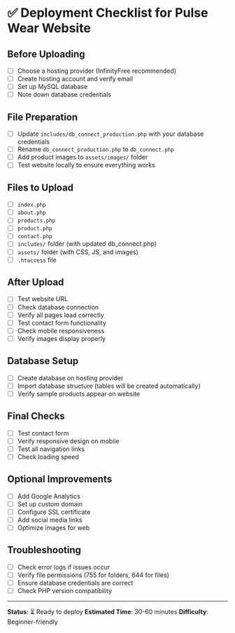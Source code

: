 # ✅ Deployment Checklist for Pulse Wear Website

## Before Uploading
- [ ] Choose a hosting provider (InfinityFree recommended)
- [ ] Create hosting account and verify email
- [ ] Set up MySQL database
- [ ] Note down database credentials

## File Preparation
- [ ] Update `includes/db_connect_production.php` with your database credentials
- [ ] Rename `db_connect_production.php` to `db_connect.php`
- [ ] Add product images to `assets/images/` folder
- [ ] Test website locally to ensure everything works

## Files to Upload
- [ ] `index.php`
- [ ] `about.php`
- [ ] `products.php`
- [ ] `product.php`
- [ ] `contact.php`
- [ ] `includes/` folder (with updated db_connect.php)
- [ ] `assets/` folder (with CSS, JS, and images)
- [ ] `.htaccess` file

## After Upload
- [ ] Test website URL
- [ ] Check database connection
- [ ] Verify all pages load correctly
- [ ] Test contact form functionality
- [ ] Check mobile responsiveness
- [ ] Verify images display properly

## Database Setup
- [ ] Create database on hosting provider
- [ ] Import database structure (tables will be created automatically)
- [ ] Verify sample products appear on website

## Final Checks
- [ ] Test contact form
- [ ] Verify responsive design on mobile
- [ ] Test all navigation links
- [ ] Check loading speed

## Optional Improvements
- [ ] Add Google Analytics
- [ ] Set up custom domain
- [ ] Configure SSL certificate
- [ ] Add social media links
- [ ] Optimize images for web

## Troubleshooting
- [ ] Check error logs if issues occur
- [ ] Verify file permissions (755 for folders, 644 for files)
- [ ] Ensure database credentials are correct
- [ ] Check PHP version compatibility

---
**Status**: ⏳ Ready to deploy
**Estimated Time**: 30-60 minutes
**Difficulty**: Beginner-friendly 